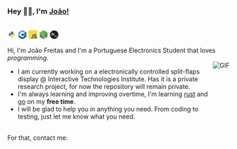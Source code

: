 ### Hey 👋🏽, I'm [João!](https://joaoofreitas.antonws.com)
</br>
<code><img height="20" src="https://raw.githubusercontent.com/github/explore/80688e429a7d4ef2fca1e82350fe8e3517d3494d/topics/python/python.png"></code>
<code><img height="20" src="https://raw.githubusercontent.com/github/explore/80688e429a7d4ef2fca1e82350fe8e3517d3494d/topics/cpp/cpp.png"></code>
<code><img height="20" src="https://raw.githubusercontent.com/github/explore/80688e429a7d4ef2fca1e82350fe8e3517d3494d/topics/javascript/javascript.png"></code>
<code><img height="20" src="https://raw.githubusercontent.com/github/explore/80688e429a7d4ef2fca1e82350fe8e3517d3494d/topics/nodejs/nodejs.png"></code>
<code><img height="20" src="https://raw.githubusercontent.com/github/explore/80688e429a7d4ef2fca1e82350fe8e3517d3494d/topics/terminal/terminal.png"></code>
</br>


Hi, I'm João Freitas and I'm a Portuguese Electronics Student that loves _programming_.
</br>
<img align="right" height="120" alt="GIF" src="https://user-images.githubusercontent.com/31630346/89291774-0a338680-d653-11ea-9cbe-8ba7bc405f0a.gif" />
- I am currently working on a electronically controlled split-flaps display @ Interactive Technologies Institute. Has it is a private research project, for now the repository will remain private.
- I'm always learning and improving overtime, I'm learning [rust](https://github.com/rust-lang/rust) and [go](https://github.com/golang/go) on my __free time__.
- I will be glad to help you in anything you need. From coding to testing, just let me know what you need.

</br>
For that, contact me: 
